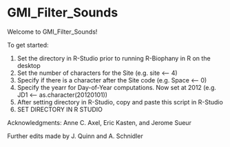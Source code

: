 # GMI_Filter_Sounds

Welcome to GMI_Filter_Sounds!

To get started:
1. Set the directory in R-Studio prior to running R-Biophany in R on the desktop
2. Set the number of characters for the Site (e.g. site <-- 4)
3. Specify if there is a character after the Site code (e.g. Space <-- 0)
4. Specify the yearr for Day-of-Year computations. Now set at 2012 (e.g. JD1 <-- as.character(20120101))
5. After setting directory in R-Studio, copy and paste this script in R-Studio
6. SET DIRECTORY IN R STUDIO


Acknowledgments: Anne C. Axel, Eric Kasten, and Jerome Sueur

Further edits made by J. Quinn and A. Schnidler
